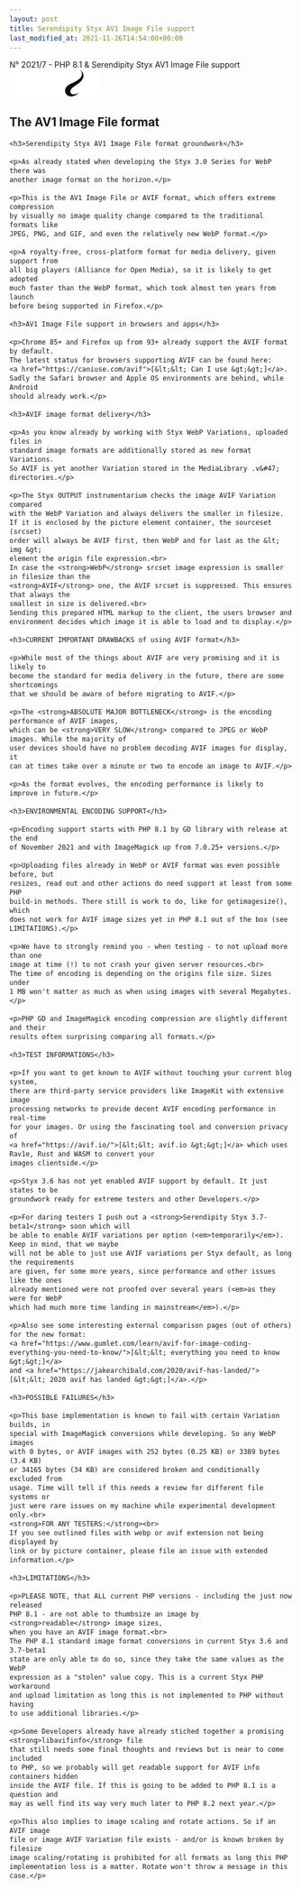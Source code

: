 ```yaml
---
layout: post
title: Serendipity Styx AV1 Image File support
last_modified_at: 2021-11-26T14:54:00+00:00
---
```


N° 2021/7 - PHP 8.1 & Serendipity Styx AV1 Image File support <img class="php8" src="/i/b/logo_php8_1.svg" alt="php8" width="160" height="48">

## The AV1 Image File format

<div markdown="1">
 <div>

    <h3>Serendipity Styx AV1 Image File format groundwork</h3>

    <p>As already stated when developing the Styx 3.0 Series for WebP there was
    another image format on the horizon.</p>

    <p>This is the AV1 Image File or AVIF format, which offers extreme compression
    by visually no image quality change compared to the traditional formats like
    JPEG, PNG, and GIF, and even the relatively new WebP format.</p>

    <p>A royalty-free, cross-platform format for media delivery, given support from
    all big players (Alliance for Open Media), so it is likely to get adopted
    much faster than the WebP format, which took almost ten years from launch
    before being supported in Firefox.</p>

    <h3>AV1 Image File support in browsers and apps</h3>

    <p>Chrome 85+ and Firefox up from 93+ already support the AVIF format by default.
    The latest status for browsers supporting AVIF can be found here:
    <a href="https://caniuse.com/avif">[&lt;&lt; Can I use &gt;&gt;]</a>.
    Sadly the Safari browser and Apple OS environments are behind, while Android
    should already work.</p>

    <h3>AVIF image format delivery</h3>

    <p>As you know already by working with Styx WebP Variations, uploaded files in
    standard image formats are additionally stored as new format Variations.
    So AVIF is yet another Variation stored in the MediaLibrary .v&#47; directories.</p>

    <p>The Styx OUTPUT instrumentarium checks the image AVIF Variation compared
    with the WebP Variation and always delivers the smaller in filesize.
    If it is enclosed by the picture element container, the sourceset (srcset)
    order will always be AVIF first, then WebP and for last as the &lt; img &gt;
    element the origin file expression.<br>
    In case the <strong>WebP</strong> srcset image expression is smaller in filesize than the
    <strong>AVIF</strong> one, the AVIF srcset is suppressed. This ensures that always the
    smallest in size is delivered.<br>
    Sending this prepared HTML markup to the client, the users browser and
    environment decides which image it is able to load and to display.</p>

    <h3>CURRENT IMPORTANT DRAWBACKS of using AVIF format</h3>

    <p>While most of the things about AVIF are very promising and it is likely to
    become the standard for media delivery in the future, there are some shortcomings
    that we should be aware of before migrating to AVIF.</p>

    <p>The <strong>ABSOLUTE MAJOR BOTTLENECK</strong> is the encoding performance of AVIF images,
    which can be <strong>VERY SLOW</strong> compared to JPEG or WebP images. While the majority of
    user devices should have no problem decoding AVIF images for display, it
    can at times take over a minute or two to encode an image to AVIF.</p>

    <p>As the format evolves, the encoding performance is likely to improve in future.</p>

    <h3>ENVIRONMENTAL ENCODING SUPPORT</h3>

    <p>Encoding support starts with PHP 8.1 by GD library with release at the end
    of November 2021 and with ImageMagick up from 7.0.25+ versions.</p>

    <p>Uploading files already in WebP or AVIF format was even possible before, but
    resizes, read out and other actions do need support at least from some PHP
    build-in methods. There still is work to do, like for getimagesize(), which
    does not work for AVIF image sizes yet in PHP 8.1 out of the box (see LIMITATIONS).</p>

    <p>We have to strongly remind you - when testing - to not upload more than one
    image at time (!) to not crash your given server resources.<br>
    The time of encoding is depending on the origins file size. Sizes under
    1 MB won't matter as much as when using images with several Megabytes.</p>

    <p>PHP GD and ImageMagick encoding compression are slightly different and their
    results often surprising comparing all formats.</p>

    <h3>TEST INFORMATIONS</h3>

    <p>If you want to get known to AVIF without touching your current blog system,
    there are third-party service providers like ImageKit with extensive image
    processing networks to provide decent AVIF encoding performance in real-time
    for your images. Or using the fascinating tool and conversion privacy of
    <a href="https://avif.io/">[&lt;&lt; avif.io &gt;&gt;]</a> which uses Rav1e, Rust and WASM to convert your
    images clientside.</p>

    <p>Styx 3.6 has not yet enabled AVIF support by default. It just states to be
    groundwork ready for extreme testers and other Developers.</p>

    <p>For daring testers I push out a <strong>Serendipity Styx 3.7-beta1</strong> soon which will
    be able to enable AVIF variations per option (<em>temporarily</em>). Keep in mind, that we maybe
    will not be able to just use AVIF variations per Styx default, as long the requirements
    are given, for some more years, since performance and other issues like the ones
    already mentioned were not proofed over several years (<em>as they were for WebP
    which had much more time landing in mainstream</em>).</p>

    <p>Also see some interesting external comparison pages (out of others) for the new format:
    <a href="https://www.gumlet.com/learn/avif-for-image-coding-everything-you-need-to-know/">[&lt;&lt; everything you need to know &gt;&gt;]</a>
    and <a href="https://jakearchibald.com/2020/avif-has-landed/">[&lt;&lt; 2020 avif has landed &gt;&gt;]</a>.</p>

    <h3>POSSIBLE FAILURES</h3>

    <p>This base implementation is known to fail with certain Variation builds, in
    special with ImageMagick conversions while developing. So any WebP images
    with 0 bytes, or AVIF images with 252 bytes (0.25 KB) or 3389 bytes (3.4 KB)
    or 34165 bytes (34 KB) are considered broken and conditionally excluded from
    usage. Time will tell if this needs a review for different file systems or
    just were rare issues on my machine while experimental development only.<br>
    <strong>FOR ANY TESTERS:</strong><br>
    If you see outlined files with webp or avif extension not being displayed by
    link or by picture container, please file an issue with extended information.</p>

    <h3>LIMITATIONS</h3>

    <p>PLEASE NOTE, that ALL current PHP versions - including the just now released
    PHP 8.1 - are not able to thumbsize an image by <strong>readable</strong> image sizes,
    when you have an AVIF image format.<br>
    The PHP 8.1 standard image format conversions in current Styx 3.6 and 3.7-beta1
    state are only able to do so, since they take the same values as the WebP
    expression as a "stolen" value copy. This is a current Styx PHP workaround
    and upload limitation as long this is not implemented to PHP without having
    to use additional libraries.</p>

    <p>Some Developers already have already stiched together a promising <strong>libavifinfo</strong> file
    that still needs some final thoughts and reviews but is near to come included
    to PHP, so we probably will get readable support for AVIF info containers hidden
    inside the AVIF file. If this is going to be added to PHP 8.1 is a question and
    may as well find its way very much later to PHP 8.2 next year.</p>

    <p>This also implies to image scaling and rotate actions. So if an AVIF image
    file or image AVIF Variation file exists - and/or is known broken by filesize
    image scaling/rotating is prohibited for all formats as long this PHP
    implementation loss is a matter. Rotate won't throw a message in this case.</p>

 </div>
</div>
